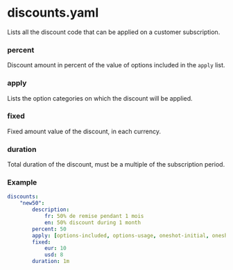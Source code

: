 # discounts.yaml

Lists all the discount code that can be applied on a customer subscription.

### percent

Discount amount in percent of the value of options included in the `apply` list.

### apply

Lists the option categories on which the discount will be applied.

### fixed

Fixed amount value of the discount, in each currency.

### duration

Total duration of the discount, must be a multiple of the subscription period.

### Example

```yaml
discounts:
    "new50":
        description:
            fr: 50% de remise pendant 1 mois
            en: 50% discount during 1 month
        percent: 50
        apply: [options-included, options-usage, oneshot-initial, oneshot-ondemand]
        fixed:
            eur: 10
            usd: 8
        duration: 1m
```